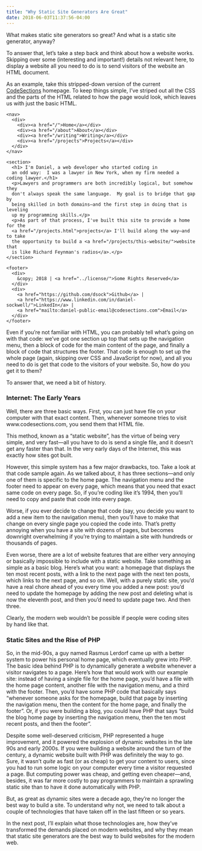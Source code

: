 ```yaml
---
title: "Why Static Site Generators Are Great"
date: 2018-06-03T11:37:56-04:00
---
```

   
<p>What makes static site generators so great?  And what is a static site generator, anyway?</p>

<p>To answer that, let’s take a step back and think about how a website works.  Skipping over some (interesting and important!) details not relevant here, to display a website all you need to do is to send visitors of the website an HTML document.</p>

<p>As an example, take this stripped-down version of the current <a href="https://www.codesections.com">CodeSections</a> homepage.  To keep things simple, I’ve striped out all the CSS and the parts of the HTML related to how the page would look, which leaves us with just the basic HTML.
</p>

<!--more-->

<pre><code>&lt;nav&gt;
  &lt;div&gt;
    &lt;div&gt;&lt;a href="/"&gt;Home&lt;/a&gt;&lt;/div&gt;
    &lt;div&gt;&lt;a href="/about"&gt;About&lt;/a&gt;&lt;/div&gt;
    &lt;div&gt;&lt;a href="/writing"&gt;Writing&lt;/a&gt;&lt;/div&gt;
    &lt;div&gt;&lt;a href="/projects"&gt;Projects&lt;/a&gt;&lt;/div&gt;
  &lt;/div&gt;
&lt;/nav&gt;

&lt;section&gt;
  &lt;h1&gt; I'm Daniel, a web developer who started coding in 
  an odd way:  I was a lawyer in New York, when my firm needed a coding lawyer.&lt;/h1&gt;
  &lt;p&gt;Lawyers and programmers are both incredibly logical, but somehow they 
  don't always speak the same language.  My goal is to bridge that gap by 
  being skilled in both domains—and the first step in doing that is leveling 
  up my programming skills.&lt;/p&gt;
  &lt;p&gt;As part of that process, I've built this site to provide a home for the 
  &lt;a href="/projects.html"&gt;projects&lt;/a&gt; I'll build along the way—and to take 
  the opportunity to build a &lt;a href="/projects/this-website/"&gt;website that 
  is like Richard Feynman's radios&lt;/a&gt;.&lt;/p&gt;
&lt;/section&gt;

&lt;footer&gt;
  &lt;div&gt;
    &amp;copy; 2018 | &lt;a href="../license/"&gt;Some Rights Reserved&lt;/a&gt;
  &lt;/div&gt;
  &lt;div&gt;
    &lt;a href="https://github.com/dsock"&gt;Github&lt;/a&gt; |
    &lt;a href="https://www.linkedin.com/in/daniel-sockwell/"&gt;LinkedIn&lt;/a&gt; |
    &lt;a href="mailto:daniel-public-email@codesections.com"&gt;Email&lt;/a&gt;
  &lt;/div&gt;
&lt;/footer&gt;
</code></pre>

<p>Even if you’re not familiar with HTML, you can probably tell what’s going on
with that code: we’ve got one section up top that sets up the navigation menu, then a block of code for the main content of the page, and finally a block of code that structures the footer.  That code is enough to set up the whole page (again, skipping over CSS and JavaScript for now), and all you need to do is get that code to the visitors of your website.  So, how do you get it to them?</p>

<p>To answer that, we need a bit of history.</p>

<h3 id="internet-the-early-years">Internet: The Early Years</h3>

<p>Well, there are three basic ways.  First, you can just have file on your computer with that exact content.  Then, whenever someone tries to visit www.codesections.com, you send them that HTML file.</p>

<p>This method, known as a “static website”, has the virtue of being very simple, and very fast—all you have to do is send a single file, and it doesn’t get any faster than that.  In the very early days of the Internet, this was exactly how sites got built.</p>

<p>However, this simple system has a few major drawbacks, too.  Take a look at that code sample again.  As we talked about, it has three sections—and only one of them is specific to the home page.  The navigation menu and the footer need to appear on every page, which means that you need that exact same code on every page.  So, if you’re coding like it’s 1994, then you’ll need to copy and paste that code into every page.</p>

<p>Worse, if you ever decide to change that code (say, you decide you want to add a new item to the navigation menu), then you’ll have to make that change on every single page you copied the code into. That’s pretty annoying when you have a site with dozens of pages, but becomes downright overwhelming if you’re trying to maintain a site with hundreds or thousands of pages.</p>

<p>Even worse, there are a lot of website features that are either very annoying or basically impossible to include with a static website.  Take something as simple as a basic blog.  Here’s what you want: a homepage that displays the ten most recent posts, with a link to the next page with the next ten posts, which links to the next page, and so on.  Well, with a purely static site, you’d have a real chore ahead of you every time you added a new post: you’d need to update the homepage by adding the new post and deleting what is now the eleventh post, and then you’d need to update page two.  And then three.</p>

<p>Clearly, the modern web wouldn’t be possible if people were coding sites by hand like that.</p>

<h3 id="static-sites-and-the-rise-of-php">Static Sites and the Rise of PHP</h3>

<p>So, in the mid-90s, a guy named Rasmus Lerdorf came up with a better system to power his personal home page, which eventually grew into PHP.  The basic idea behind PHP is to dynamically generate a website whenever a visitor navigates to a page.  Here’s how that would work with our example site:  instead of having a single file for the home page, you’d have a file with the home page content, another file with the navigation menu, and a third with the footer.  Then, you’d have some PHP code that basically says “whenever someone asks for the homepage, build that page by inserting the navigation menu, then the content for the home page, and finally the footer”.  Or, if you were building a blog, you could have PHP that says “build the blog home page by inserting the navigation menu, then the ten most recent posts, and then the footer”.</p>

<p>Despite some well-deserved criticism, PHP represented a huge improvement, and it powered the explosion of dynamic websites in the late 90s and early 2000s.  If you were building a website around the turn of the century, a dynamic website built with PHP was definitely the way to go.  Sure, it wasn’t <em>quite</em> as fast (or as cheap) to get your content to users, since you had to run some logic on your computer every time a visitor requested a page.  But computing power was cheap, and getting even cheaper—and, besides, it was far more costly to pay programmers to maintain a sprawling static site than to have it done automatically with PHP.</p>

<p>But, as great as dynamic sites were a decade ago, they’re no longer the best way to build a site.  To understand why not, we need to talk about a couple of technologies that have taken off in the last fifteen or so years.</p>

<p>In the next post, I’ll explain what those technologies are, how they’ve transformed the demands placed on modern websites, and why they mean that static site generators are the best way to build websites for the modern web.</p>

